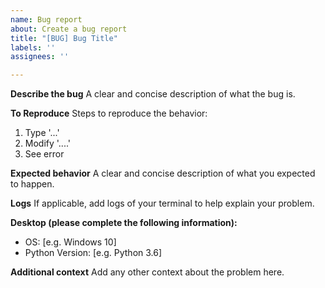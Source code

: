 ```yaml
---
name: Bug report
about: Create a bug report
title: "[BUG] Bug Title"
labels: ''
assignees: ''

---
```


**Describe the bug**
A clear and concise description of what the bug is.

**To Reproduce**
Steps to reproduce the behavior:
1. Type '...'
2. Modify '....'
3. See error

**Expected behavior**
A clear and concise description of what you expected to happen.

**Logs**
If applicable, add logs of your terminal to help explain your problem.

**Desktop (please complete the following information):**
 - OS: [e.g. Windows 10]
 - Python Version: [e.g. Python 3.6]

**Additional context**
Add any other context about the problem here.
